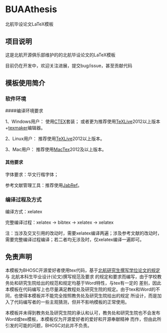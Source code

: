 # BUAAthesis

北航毕设论文LaTeX模板

## 项目说明

这是北航开源俱乐部维护的的北航毕设论文的LaTeX模板

目前仍在开发中，欢迎关注进展，提交bug/issue，甚至贡献代码

## 模板使用简介

### 软件环境

####编译环境要求

1、Windows用户：
使用[CTEX](http://www.ctex.org/HomePage "CTEX")套装；
或者更为推荐使用[TeXLive](http://www.tug.org/texlive/)2012以上版本+[texmaker](https://code.google.com/p/texmaker/)编辑器。

2、Linux用户：
推荐使用[TeXLive](http://www.tug.org/texlive/)2012以上版本。

3、Mac用户：
推荐使用[MacTex](http://tug.org/mactex/)2012及以上版本。

#### 其他要求

字体要求：华文行楷字体；

参考文献管理工具：推荐使用[JabRef](jabref.sourceforge.net/download.php)。


### 编译过程及方式

编译方式：xelatex

完整编译过程：xelatex -> bibtex -> xelatex -> xelatex

注：当涉及交叉引用的改动时，需要xelatex编译两遍；涉及参考文献的改动时，需要完整编译过程编译；若二者均无涉及时，仅xelatex编译一遍即可。

## 免责声明

本模板为BHOSC开源爱好者使用tex代码，基于[北航研究生撰写学位论文的规定](http://graduate.buaa.edu.cn/ch/u/cms/www/201301/10175613d292.doc)
与 北航本科生毕业设计(论文)撰写规范及要求 的规定和要求而编写，由于学校教务处和研究生院给出的规范和规定均基于Word特性，与tex有一定的
差别，因此本模板在代码编写上也尽量满足教程处及研究生院的规定。由于tex和Word的不同，也使得本模板并不能完全按照教务处及研究生院给出的规定
所设计，而是加入了代码编写者的一些主观猜测，但并不影响模板的正常使用。

本模板并未得到教务处及研究生院的承认和认可，教务处和研究生院也不会发布Word或tex模板，本模板仅为开源爱好者的爱好和开源奉献精神
而作，但由此所引发的可能的问题，BHOSC对此并不负责。
